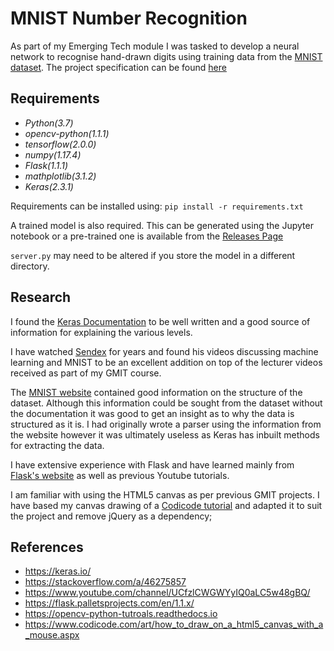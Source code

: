 # MNIST Number Recognition
As part of my Emerging Tech module I was tasked to develop a neural network to recognise hand-drawn digits using 
training data from the [MNIST dataset](http://yann.lecun.com/exdb/mnist/). The project specification can be found
[here](https://github.com/ianmcloughlin/project-2019-emtech)

## Requirements
* *Python(3.7)*
* *opencv-python(1.1.1)*
* *tensorflow(2.0.0)*
* *numpy(1.17.4)*
* *Flask(1.1.1)*
* *mathplotlib(3.1.2)*
* *Keras(2.3.1)*

Requirements can be installed using: `pip install -r requirements.txt`

A trained model is also required. This can be generated using the Jupyter notebook or a pre-trained one is available
from the [Releases Page](https://github.com/DavidNeilan/MNIST-Number-Recognition/releases)

`server.py` may need to be altered if you store the model in a different directory.

## Research

I found the [Keras Documentation](https://keras.io/layers/core/) to be well written and a good source of information for
explaining the various levels.

I have watched [Sendex](https://www.youtube.com/channel/UCfzlCWGWYyIQ0aLC5w48gBQ/) for years and found his videos
discussing machine learning and MNIST to be an excellent addition on top of the lecturer videos received as part of my
GMIT course.

The [MNIST website](http://yann.lecun.com/exdb/mnist/) contained good information on the structure of the dataset.
Although this information could be sought from the dataset without the documentation it was good to get an insight as to
why the data is structured as it is. I had originally wrote a parser using the information from the website however it
was ultimately useless as Keras has inbuilt methods for extracting the data.

I have extensive experience with Flask and have learned mainly from [Flask's website](https://flask.palletsprojects.com/en/1.1.x/)
as well as previous Youtube tutorials.

I am familiar with using the HTML5 canvas as per previous GMIT projects. I have based my canvas drawing of a
[Codicode tutorial](https://www.codicode.com/art/how_to_draw_on_a_html5_canvas_with_a_mouse.aspx) and adapted it to suit
the project and remove jQuery as a dependency;

## References
* https://keras.io/
* https://stackoverflow.com/a/46275857
* https://www.youtube.com/channel/UCfzlCWGWYyIQ0aLC5w48gBQ/
* https://flask.palletsprojects.com/en/1.1.x/
* https://opencv-python-tutroals.readthedocs.io
* https://www.codicode.com/art/how_to_draw_on_a_html5_canvas_with_a_mouse.aspx

